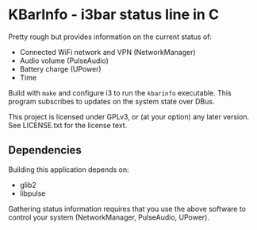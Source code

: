 # KBarInfo - i3bar status line in C

Pretty rough but provides information on the current status of:
- Connected WiFi network and VPN (NetworkManager)
- Audio volume (PulseAudio)
- Battery charge (UPower)
- Time

Build with `make` and configure i3 to run the `kbarinfo`
executable. This program subscribes to updates on the system state
over DBus.

This project is licensed under GPLv3, or (at your option) any later
version. See LICENSE.txt for the license text.

## Dependencies
Building this application depends on:
- glib2
- libpulse

Gathering status information requires that you use the above software
to control your system (NetworkManager, PulseAudio, UPower).
